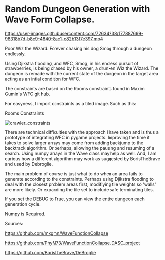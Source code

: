 # Random Dungeon Generation with Wave Form Collapse. 


https://user-images.githubusercontent.com/72634238/177887699-98318b7d-b8c9-4840-8ac1-c82b13f7e397.mp4


Poor Wiz the Wizard.  Forever chasing his dog Smog through a dungeon endlessly.

Using Djikstra flooding, and WFC, Smog, in his endless pursuit of strawberries, is being chased by his owner, a drunken Wiz the Wizard.
The dungeon is remade with the current state of the dungeon in the target area acting as an intial condition for WFC.

The constraints are based on the Rooms constraints found in Maxim Gumin's WFC git hub.

For easyness, I import constraints as a tiled image.  Such as this:

Rooms Constraints

![crawler_constraints](https://user-images.githubusercontent.com/72634238/177886420-8358fa03-7ddf-48da-bf37-e73cc242b4e8.png)

There are technical difficulties with the approach I have taken and is thus a prototype of integrating WFC in pygame projects.
Improving the time it takes to solve larger arrays may come from adding backjump to the backtrack algorithm. Or perhaps, allowing the pausing and resuming of a search.  Using numpy arrays in the Wave class may help as well.  And, I am curious how a different algorithm may work as suggested by BorisTheBrave and used by Debroglie.

The main problem of course is just what to do when an area fails to generate according to the constraints.  Perhaps using Djikstra flooding to deal with the closest problem areas first, modifiying tile weights so 'walls' are more likely.  Or expanding the tile set to include safe terminating tiles.

If you set the DEBUG to True, you can view the entire dungeon each generation cycle.

Numpy is Required.

Sources:

https://github.com/mxgmn/WaveFunctionCollapse

https://github.com/PhyM73/WaveFunctionCollapse_DASC_project

https://github.com/BorisTheBrave/DeBroglie

